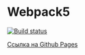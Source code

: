 # Webpack5

[![Build status](https://ci.appveyor.com/api/projects/status/eh3a0nas2iaou45e?svg=true)](https://ci.appveyor.com/project/SergeyBildanov/event3)

[Ссылка на Github Pages](https://sergeybildanov.github.io/event3/)
